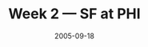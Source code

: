 ---
layout: game
title: Week 2 — SF at PHI
season: 2005
game_id: 2005_02_SF_PHI
week: 2
date: 2005-09-18
home_team: PHI
away_team: SF
final_home: 42
final_away: 3
pbp_url: /assets/data/pbp/2005/2005_02_SF_PHI.csv.gz
---